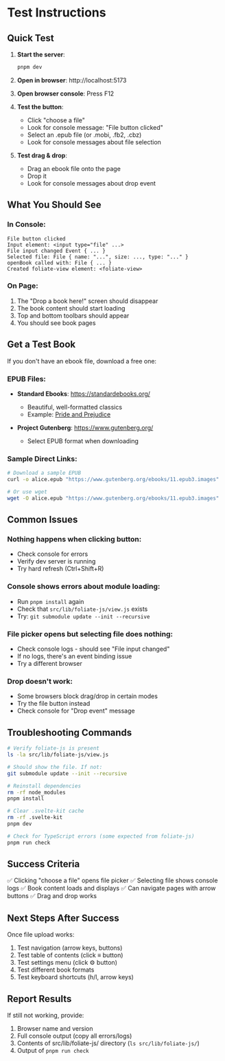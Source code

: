 # Test Instructions

## Quick Test

1. **Start the server**:

   ```bash
   pnpm dev
   ```

2. **Open in browser**: http://localhost:5173

3. **Open browser console**: Press F12

4. **Test the button**:
   - Click "choose a file"
   - Look for console message: "File button clicked"
   - Select an .epub file (or .mobi, .fb2, .cbz)
   - Look for console messages about file selection

5. **Test drag & drop**:
   - Drag an ebook file onto the page
   - Drop it
   - Look for console messages about drop event

## What You Should See

### In Console:

```
File button clicked
Input element: <input type="file" ...>
File input changed Event { ... }
Selected file: File { name: "...", size: ..., type: "..." }
openBook called with: File { ... }
Created foliate-view element: <foliate-view>
```

### On Page:

1. The "Drop a book here!" screen should disappear
2. The book content should start loading
3. Top and bottom toolbars should appear
4. You should see book pages

## Get a Test Book

If you don't have an ebook file, download a free one:

### EPUB Files:

- **Standard Ebooks**: https://standardebooks.org/
  - Beautiful, well-formatted classics
  - Example: [Pride and Prejudice](https://standardebooks.org/ebooks/jane-austen/pride-and-prejudice)

- **Project Gutenberg**: https://www.gutenberg.org/
  - Select EPUB format when downloading

### Sample Direct Links:

```bash
# Download a sample EPUB
curl -o alice.epub "https://www.gutenberg.org/ebooks/11.epub3.images"

# Or use wget
wget -O alice.epub "https://www.gutenberg.org/ebooks/11.epub3.images"
```

## Common Issues

### Nothing happens when clicking button:

- Check console for errors
- Verify dev server is running
- Try hard refresh (Ctrl+Shift+R)

### Console shows errors about module loading:

- Run `pnpm install` again
- Check that `src/lib/foliate-js/view.js` exists
- Try: `git submodule update --init --recursive`

### File picker opens but selecting file does nothing:

- Check console logs - should see "File input changed"
- If no logs, there's an event binding issue
- Try a different browser

### Drop doesn't work:

- Some browsers block drag/drop in certain modes
- Try the file button instead
- Check console for "Drop event" message

## Troubleshooting Commands

```bash
# Verify foliate-js is present
ls -la src/lib/foliate-js/view.js

# Should show the file. If not:
git submodule update --init --recursive

# Reinstall dependencies
rm -rf node_modules
pnpm install

# Clear .svelte-kit cache
rm -rf .svelte-kit
pnpm dev

# Check for TypeScript errors (some expected from foliate-js)
pnpm run check
```

## Success Criteria

✅ Clicking "choose a file" opens file picker
✅ Selecting file shows console logs
✅ Book content loads and displays
✅ Can navigate pages with arrow buttons
✅ Drag and drop works

## Next Steps After Success

Once file upload works:

1. Test navigation (arrow keys, buttons)
2. Test table of contents (click ≡ button)
3. Test settings menu (click ⚙ button)
4. Test different book formats
5. Test keyboard shortcuts (h/l, arrow keys)

## Report Results

If still not working, provide:

1. Browser name and version
2. Full console output (copy all errors/logs)
3. Contents of src/lib/foliate-js/ directory (`ls src/lib/foliate-js/`)
4. Output of `pnpm run check`
